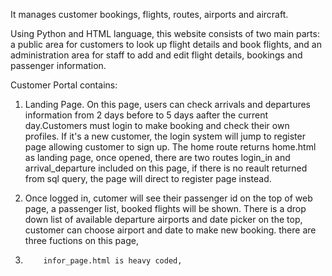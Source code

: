 It manages customer bookings, flights, routes, airports and aircraft.

 Using Python and HTML language, this website consists of two main parts: a public area for customers to look up flight details and book flights, and an administration area for staff to add and edit flight details, bookings and passenger information.

Customer Portal contains: 

1. Landing Page. On this page, users can check arrivals and departures information from 2 days before to 5 days aafter the current day.Customers must login to make booking and check their own profiles. If it's a new customer, the login system will jump to register page allowing customer to sign up.
  The home route returns home.html as landing page, once opened, there are two routes login_in and arrival_departure included on this page, if there is no reault returned from sql query, the page will direct to register page instead.
  
2.  Once logged in, cutomer will see their passenger id on the top of web page,  a passenger list, booked flights will be shown. There is a drop down list of available departure airports and date picker on the top, customer can choose airport and date to make new booking.
  there are three fuctions on this page, 
4.         infor_page.html is heavy coded, 
